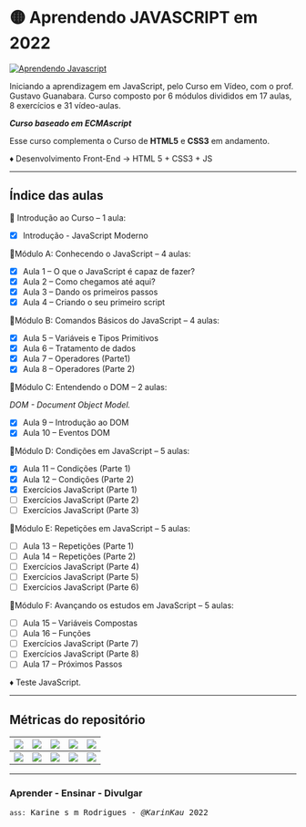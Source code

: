 #  🟡 Aprendendo JAVASCRIPT em 2022

[![Aprendendo Javascript](https://img.shields.io/badge/2022-Aprendendo_Javascript_com_o_Prof._Gustavo_Guanabara_pelo_Curso_em_Vídeo-gold?labelColor=darkred&logo=square&logoColor=red&logoWidth=20&style=flat-square)](https://www.cursoemvideo.com/curso/javascript/)
     
Iniciando a aprendizagem em JavaScript, pelo Curso em Vídeo, com o prof. Gustavo Guanabara. Curso composto por 6 módulos divididos em 17 aulas, 8 exercícios e 31 vídeo-aulas.

***Curso baseado em ECMAscript***

Esse curso complementa o Curso de **HTML5** e **CSS3** em andamento.

♦ Desenvolvimento Front-End → HTML 5 + CSS3 + JS  

___
 
## Índice das aulas

🌟 Introdução ao Curso – 1 aula:

- [x] Introdução - JavaScript Moderno 

🌟Módulo A: Conhecendo o JavaScript – 4 aulas:

- [x] Aula 1 – O que o JavaScript é capaz de fazer?
- [x] Aula 2 – Como chegamos até aqui?
- [x] Aula 3 – Dando os primeiros passos
- [x] Aula 4 – Criando o seu primeiro script

🌟Módulo B: Comandos Básicos do JavaScript – 4 aulas:

- [x] Aula 5 – Variáveis e Tipos Primitivos
- [x] Aula 6 – Tratamento de dados
- [x] Aula 7 – Operadores (Parte1)
- [x] Aula 8 – Operadores (Parte 2)

🌟Módulo C: Entendendo o DOM – 2 aulas:

*DOM - Document Object Model.*

- [x] Aula 9 – Introdução ao DOM
- [x] Aula 10 – Eventos DOM

🌟Módulo D: Condições em JavaScript – 5 aulas:

- [x] Aula 11 – Condições (Parte 1)
- [x] Aula 12 – Condições (Parte 2)
- [x] Exercícios JavaScript (Parte 1)
- [ ] Exercícios JavaScript (Parte 2)
- [ ] Exercícios JavaScript (Parte 3)

🌟Módulo E: Repetições em JavaScript – 5 aulas:

- [ ] Aula 13 – Repetições (Parte 1)
- [ ] Aula 14 – Repetições (Parte 2)
- [ ] Exercícios JavaScript (Parte 4)
- [ ] Exercícios JavaScript (Parte 5)
- [ ] Exercícios JavaScript (Parte 6)

🌟Módulo F: Avançando os estudos em JavaScript – 5 aulas:

- [ ] Aula 15 – Variáveis Compostas
- [ ] Aula 16 – Funções
- [ ] Exercícios JavaScript (Parte 7)
- [ ] Exercícios JavaScript (Parte 8)
- [ ] Aula 17 – Próximos Passos

♦ Teste JavaScript.
___

## Métricas do repositório

<!--badges - emblemas-->
|<img src="https://img.shields.io/website?down_color=red&down_message=Desculpe!&label=Site&color=darkred&labelColor=ffff00&logo=javascript&logoColor=red&logoWidth=20&style=flat&up_color=blue&up_message=online&url=https://karinkau.github.io/javascript/"/>|<img src="https://img.shields.io/github/license/karinkau/javascript?label=Licenca&color=darkred&labelColor=ffff00&logo=github&logoColor=red&logoWidth=20&style=flat"/>|<img src="https://img.shields.io/github/watchers/karinkau/javascript?label=Observadores&color=darkred&labelColor=ffff00&logo=Odnoklassniki&logoColor=red&logoWidth=20&style=flat"/>|<img src="https://img.shields.io/github/stars/karinkau/javascript?label=Estrelas&color=darkred&labelColor=ffff00&logo=Codemagic&logoColor=red&logoWidth=20&style=flat"/>|<img src="https://img.shields.io/github/issues/karinkau/javascript?label=Issues&color=darkred&labelColor=ffff00&logo=Indeed&logoColor=red&logoWidth=20&style=flat"/>|
|:---:|:---:|:---:|:---:|:---:|
|<img src="https://img.shields.io/github/forks/karinkau/javascript?label=Forks&color=darkred&labelColor=ffff00&logo=Codeforces&logoColor=red&logoWidth=20&style=flat"/>|<img src="https://img.shields.io/github/issues-pr/karinkau/javascript?label=Pull+requests&color=darkred&labelColor=ffff00&logo=AdBlock&logoColor=red&logoWidth=20&style=flat"/> |<img src="https://img.shields.io/github/languages/code-size/karinkau/javascript?label=Volume+de+codigo&color=darkred&labelColor=ffff00&logo=CodeSandbox&logoColor=red&logoWidth=20&style=flat"/>|<img src="https://img.shields.io/github/commit-activity/y/karinkau/javascript?label=Commits+por+ano&color=darkred&labelColor=ffff00&logo=Intercom&logoColor=red&logoWidth=20&style=flat"/>|<img src="https://img.shields.io/github/repo-size/karinkau/javascript?label=Volume+do+repositorio&color=darkred&labelColor=ffff00&logo=CodePen&logoColor=red&logoWidth=20&style=flat"/>|

___
### Aprender - Ensinar - Divulgar

<kbd>`ass:` Karine s m Rodrigues - *@KarinKau* 2022</kbd>

